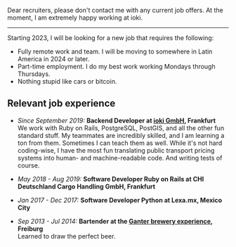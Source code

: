 <!-- 
.. title: Resume
.. slug: resume
.. date: 2021-09-04
.. type: text
-->

Dear recruiters, please don't contact me with any current job offers. At the
moment, I am extremely happy working at ioki.

***

Starting 2023, I will be looking for a new job that requires the following:

- Fully remote work and team. I will be moving to somewhere in Latin America in 2024 or later.
- Part-time employment. I do my best work working Mondays through Thursdays.
- Nothing stupid like cars or bitcoin.


## Relevant job experience

- *Since September 2019:* **Backend Developer at [ioki GmbH](https://ioki.com/), Frankfurt**  
  We work with Ruby on Rails, PostgreSQL, PostGIS, and all the other fun standard stuff. My teammates are incredibly
  skilled, and I am learning a ton from them. Sometimes I can teach them as well. While it's not hard coding-wise, I
  have the most fun translating public transport pricing systems into human- and machine-readable code. And writing
  tests of course.

- *May 2018 - Aug 2019:* **Software Developer Ruby on Rails at CHI Deutschland Cargo Handling GmbH, Frankfurt**  

- *Jan 2017 - Dec 2017:* **Software Developer Python at Lexa.mx, Mexico City**  

- *Sep 2013 - Jul 2014:* **Bartender at the [Ganter brewery experience](https://www.ganter-brauerlebnis.de/), Freiburg**  
  Learned to draw the perfect beer.
